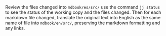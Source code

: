 Review the files changed into `mdbook/es/src/` use the command `jj status` to see the status of the working copy and the files changed.
Then for each markdown file changed, translate the original text into English as the same name of file into `mdbook/en/src/`, preserving the markdown formatting and any links.